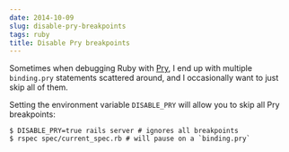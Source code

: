 ```yaml
---
date: 2014-10-09
slug: disable-pry-breakpoints
tags: ruby
title: Disable Pry breakpoints
---
```


Sometimes when debugging Ruby with [Pry](http://pryrepl.org), I end up with multiple `binding.pry` statements scattered around, and I occasionally want to just skip all of them.

Setting the environment variable `DISABLE_PRY` will allow you to skip all Pry breakpoints:

```
$ DISABLE_PRY=true rails server # ignores all breakpoints
$ rspec spec/current_spec.rb # will pause on a `binding.pry`
```
